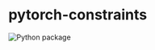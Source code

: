 # pytorch-constraints

![Python package](https://github.com/ucinlp/pytorch-constraints/workflows/Python%20package/badge.svg)
